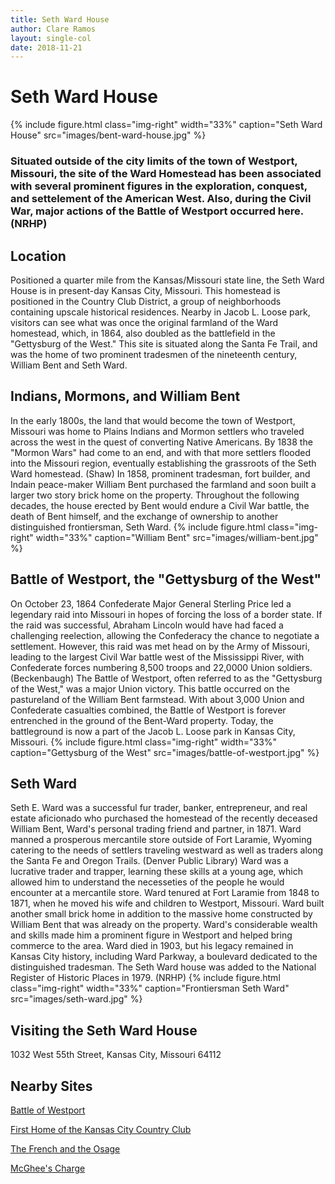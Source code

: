 ```yaml
---
title: Seth Ward House
author: Clare Ramos
layout: single-col
date: 2018-11-21
---
```


# Seth Ward House

{% include figure.html
  class="img-right"
  width="33%"
  caption="Seth Ward House"
  src="images/bent-ward-house.jpg"
%}

### Situated outside of the city limits of the town of Westport, Missouri, the site of the Ward Homestead has been associated with several prominent figures in the exploration, conquest, and settelement of the American West. Also, during the Civil War, major actions of the Battle of Westport occurred here. (NRHP)


## Location
Positioned a quarter mile from the Kansas/Missouri state line, the Seth Ward House is in present-day Kansas City, Missouri. This homestead is positioned in the Country Club District, a group of neighborhoods containing upscale historical residences. Nearby in Jacob L. Loose park, visitors can see what was once the original farmland of the Ward homestead, which, in 1864, also doubled as the battlefield in the "Gettysburg of the West." This site is situated along the Santa Fe Trail, and was the home of two prominent tradesmen of the nineteenth century, William Bent and Seth Ward.


## Indians, Mormons, and William Bent  
In the early 1800s, the land that would become the town of Westport, Missouri was home to Plains Indians and Mormon settlers who traveled across the west in the quest of converting Native Americans. By 1838 the "Mormon Wars" had come to an end, and with that more settlers flooded into the Missouri region, eventually establishing the grassroots of the Seth Ward homestead. (Shaw) In 1858, prominent tradesman, fort builder, and Indain peace-maker William Bent purchased the farmland and soon built a larger two story brick home on the property. Throughout the following decades, the house erected by Bent would endure a Civil War battle, the death of Bent himself, and the exchange of ownership to another distinguished frontiersman, Seth Ward. 
{% include figure.html
  class="img-right"
  width="33%"
  caption="William Bent"
  src="images/william-bent.jpg"
%}

## Battle of Westport, the "Gettysburg of the West"
On October 23, 1864 Confederate Major General Sterling Price led a legendary raid into Missouri in hopes of forcing the loss of a border state. If the raid was successful, Abraham Lincoln would have had faced a challenging reelection, allowing the Confederacy the chance to negotiate a settlement. However, this raid was met head on by the Army of Missouri, leading to the largest Civil War battle west of the Mississippi River, with Confederate forces numbering 8,500 troops and 22,0000 Union soldiers. (Beckenbaugh) The Battle of Westport, often referred to as the "Gettysburg of the West," was a major Union victory. This battle occurred on the pastureland of the William Bent farmstead. With about 3,000 Union and Confederate casualties combined, the Battle of Westport is forever entrenched in the ground of the Bent-Ward property. Today, the battleground is now a part of the Jacob L. Loose park in Kansas City, Missouri. 
{% include figure.html
  class="img-right"
  width="33%"
  caption="Gettysburg of the West"
  src="images/battle-of-westport.jpg"
%}
## Seth Ward 
Seth E. Ward was a successful fur trader, banker, entrepreneur, and real estate aficionado who purchased the homestead of the recently deceased William Bent, Ward's personal trading friend and partner, in 1871. Ward manned a prosperous mercantile store outside of Fort Laramie, Wyoming catering to the needs of settlers traveling westward as well as traders along the Santa Fe and Oregon Trails. (Denver Public Library) Ward was a lucrative trader and trapper, learning these skills at a young age, which allowed him to understand the necesseties of the people he would encounter at a mercantile store. Ward tenured at Fort Laramie from 1848 to 1871, when he moved his wife and children to Westport, Missouri. Ward built another small brick home in addition to the massive home constructed by William Bent that was already on the property. Ward's considerable wealth and skills made him a prominent figure in Westport and helped bring commerce to the area. Ward died in 1903, but his legacy remained in Kansas City history, including Ward Parkway, a boulevard dedicated to the distinguished tradesman. The Seth Ward house was added to the National Register of Historic Places in 1979. (NRHP)
{% include figure.html
  class="img-right"
  width="33%"
  caption="Frontiersman Seth Ward"
  src="images/seth-ward.jpg"
%}
## Visiting the Seth Ward House 
1032 West 55th Street, Kansas City, Missouri 64112

## Nearby Sites
[Battle of Westport](https://www.hmdb.org/Marker.asp?Marker=28114) 

[First Home of the Kansas City Country Club](https://www.hmdb.org/Marker.asp?Marker=88252)

[The French and the Osage](https://www.hmdb.org/Marker.asp?Marker=86416)

[McGhee's Charge](https://www.hmdb.org/Marker.asp?Marker=29658)
